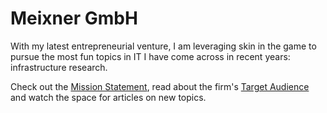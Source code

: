 # Meixner GmbH

With my latest entrepreneurial venture, I am leveraging skin in the game to pursue the most fun topics in IT I have come across in recent years: infrastructure research.

Check out the [Mission Statement](mission_statement.md), read about the firm's [Target Audience](target_audience.md) and watch the space for articles on new topics.

